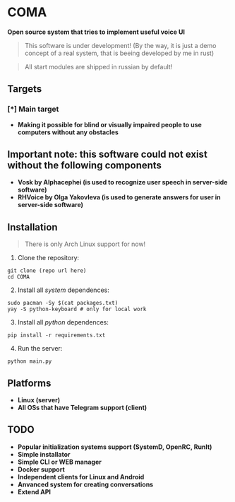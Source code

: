 # COMA
**Open source system that tries to implement useful voice UI**
> This software is under development! (By the way, it is just a demo concept of a real system, that is beeing developed by me in rust)

> All start modules are shipped in russian by default!

## Targets
### [*] Main target
- **Making it possible for blind or visually impaired people to use computers without any obstacles**

## Important note: this software could not exist without the following components
- **Vosk by Alphacephei (is used to recognize user speech in server-side software)**
- **RHVoice by Olga Yakovleva (is used to generate answers for user in server-side software)**

## Installation
> There is only Arch Linux support for now!
1. Clone the repository:
```shell
git clone (repo url here)
cd COMA
```
2. Install all _system_ dependences:
```shell
sudo pacman -Sy $(cat packages.txt)
yay -S python-keyboard # only for local work
```
3. Install all _python_ dependences:
```shell
pip install -r requirements.txt
```
4. Run the server:
```shell
python main.py
```

## Platforms
- **Linux (server)**
- **All OSs that have Telegram support (client)**

## TODO
- **Popular initialization systems support (SystemD, OpenRC, RunIt)**
- **Simple installator**
- **Simple CLI or WEB manager**
- **Docker support**
- **Independent clients for Linux and Android**
- **Anvanced system for creating conversations**
- **Extend API**
